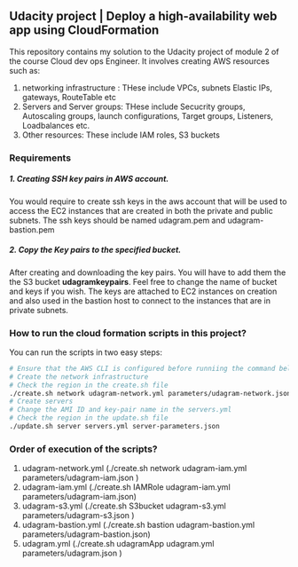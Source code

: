 ## Udacity project | Deploy a high-availability web app using CloudFormation

This repository contains my solution to the Udacity project of module 2 of the course Cloud dev ops Engineer. It involves creating AWS resources such as:

1. networking infrastructure : THese include VPCs, subnets Elastic IPs, gateways, RouteTable etc
2. Servers and Server groups: THese include Secucrity groups, Autoscaling groups, launch configurations, Target groups, Listeners, Loadbalances etc.
3. Other resources: These include IAM roles, S3 buckets

### Requirements

##### 1. Creating SSH key pairs in AWS account.

You would require to create ssh keys in the aws account that will be used to access the EC2 instances that are created in both the private and public subnets. The ssh keys should be named udagram.pem and udagram-bastion.pem

##### 2. Copy the Key pairs to the specified bucket.

After creating and downloading the key pairs. You will have to add them the the S3 bucket **udagramkeypairs**. Feel free to change the name of bucket and keys if you wish. The keys are attached to EC2 instances on creation and also used in the bastion host to connect to the instances that are in private subnets.

### How to run the cloud formation scripts in this project?

You can run the scripts in two easy steps:

```bash
# Ensure that the AWS CLI is configured before runniing the command below
# Create the network infrastructure
# Check the region in the create.sh file
./create.sh network udagram-network.yml parameters/udagram-network.json
# Create servers
# Change the AMI ID and key-pair name in the servers.yml
# Check the region in the update.sh file
./update.sh server servers.yml server-parameters.json
```

### Order of execution of the scripts?

1. udagram-network.yml (./create.sh network udagram-iam.yml parameters/udagram-iam.json )
2. udagram-iam.yml (./create.sh IAMRole udagram-iam.yml parameters/udagram-iam.json)
3. udagram-s3.yml (./create.sh S3bucket udagram-s3.yml parameters/udagram-s3.json )
4. udagram-bastion.yml (./create.sh bastion udagram-bastion.yml parameters/udagram-bastion.json)
5. udagram.yml (./create.sh udagramApp udagram.yml parameters/udagram.json )
